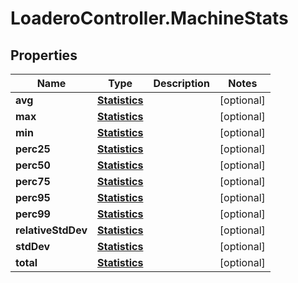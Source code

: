 # LoaderoController.MachineStats

## Properties
Name | Type | Description | Notes
------------ | ------------- | ------------- | -------------
**avg** | [**Statistics**](Statistics.md) |  | [optional] 
**max** | [**Statistics**](Statistics.md) |  | [optional] 
**min** | [**Statistics**](Statistics.md) |  | [optional] 
**perc25** | [**Statistics**](Statistics.md) |  | [optional] 
**perc50** | [**Statistics**](Statistics.md) |  | [optional] 
**perc75** | [**Statistics**](Statistics.md) |  | [optional] 
**perc95** | [**Statistics**](Statistics.md) |  | [optional] 
**perc99** | [**Statistics**](Statistics.md) |  | [optional] 
**relativeStdDev** | [**Statistics**](Statistics.md) |  | [optional] 
**stdDev** | [**Statistics**](Statistics.md) |  | [optional] 
**total** | [**Statistics**](Statistics.md) |  | [optional] 


